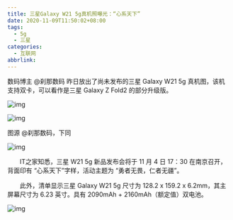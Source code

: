 ```yaml
---
title: 三星Galaxy W21 5g真机照曝光：“心系天下”
date: 2020-11-09T11:50:02+08:00
tags:
  - 5g
  - 三星
categories:
  - 互联网
abbrlink:
---
```


数码博主 @刹那数码 昨日放出了尚未发布的三星 Galaxy W21 5g 真机图，该机支持双卡，可以看作是三星 Galaxy Z Fold2 的部分升级版。

![img](https://cdn.jsdelivr.net/gh/yakeing/Documentation@main/Hexo/images/0957-kcieyvz6875817.jpg)

![img](https://cdn.jsdelivr.net/gh/yakeing/Documentation@main/Hexo/images/d1cb-kcieyvz6876020.jpg)

 图源 @刹那数码，下同

![img](https://cdn.jsdelivr.net/gh/yakeing/Documentation@main/Hexo/images/1a2c-kcieyvz6876078.jpg)

　　IT之家知悉，三星 W21 5g 新品发布会将于 11 月 4 日 17：30 在南京召开，背面印有 “心系天下”字样，活动主题为 “勇者无畏，仁者无疆”。

　　此外，清单显示三星 Galaxy W21 5g 尺寸为 128.2 x 159.2 x 6.2mm，其主屏幕尺寸为 6.23 英寸。具有 2090mAh + 2160mAh（额定值）双电池。

![img](https://cdn.jsdelivr.net/gh/yakeing/Documentation@main/Hexo/images/c70b-kcieyvz6875875.jpg)
